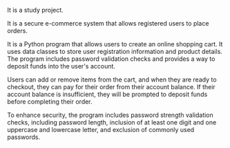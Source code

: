 It is a study project. 

It is a secure e-commerce system that allows registered users to place orders.

It is a Python program that allows users to create an online shopping cart. It uses data classes to store user registration information and product details. The program includes password validation checks and provides a way to deposit funds into the user's account.

Users can add or remove items from the cart, and when they are ready to checkout, they can pay for their order from their account balance. If their account balance is insufficient, they will be prompted to deposit funds before completing their order.

To enhance security, the program includes password strength validation checks, including password length, inclusion of at least one digit and one uppercase and lowercase letter, and exclusion of commonly used passwords.
